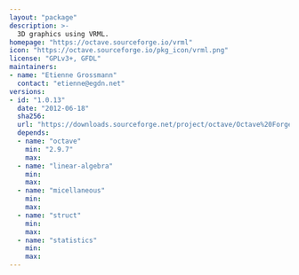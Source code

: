 ```yaml
---
layout: "package"
description: >-
  3D graphics using VRML.
homepage: "https://octave.sourceforge.io/vrml"
icon: "https://octave.sourceforge.io/pkg_icon/vrml.png"
license: "GPLv3+, GFDL"
maintainers:
- name: "Etienne Grossmann"
  contact: "etienne@egdn.net"
versions:
- id: "1.0.13"
  date: "2012-06-18"
  sha256:
  url: "https://downloads.sourceforge.net/project/octave/Octave%20Forge%20Packages/Individual%20Package%20Releases/vrml-1.0.13.tar.gz"
  depends:
  - name: "octave"
    min: "2.9.7"
    max:
  - name: "linear-algebra"
    min:
    max:
  - name: "micellaneous"
    min:
    max:
  - name: "struct"
    min:
    max:
  - name: "statistics"
    min:
    max:
---
```

